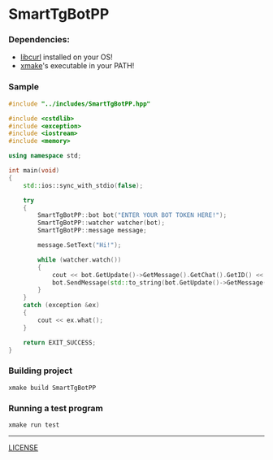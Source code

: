 # SmartTgBotPP
### Dependencies:
- [libcurl](https://libcurl.se/) installed on your OS!
- [xmake](https://xmake.io/)'s executable in your PATH!
### Sample
```cpp
#include "../includes/SmartTgBotPP.hpp"

#include <cstdlib>
#include <exception>
#include <iostream>
#include <memory>

using namespace std;

int main(void)
{
    std::ios::sync_with_stdio(false);

    try
    {
        SmartTgBotPP::bot bot("ENTER YOUR BOT TOKEN HERE!");
        SmartTgBotPP::watcher watcher(bot);
        SmartTgBotPP::message message;

        message.SetText("Hi!");

        while (watcher.watch())
        {
            cout << bot.GetUpdate()->GetMessage().GetChat().GetID() << endl;
            bot.SendMessage(std::to_string(bot.GetUpdate()->GetMessage().GetChat().GetID()), message);
        }
    }
    catch (exception &ex)
    {
        cout << ex.what();
    }

    return EXIT_SUCCESS;
}
```
### Building project
```shell
xmake build SmartTgBotPP
```
### Running a test program
```shell
xmake run test
```
---
[LICENSE](LICENSE)
